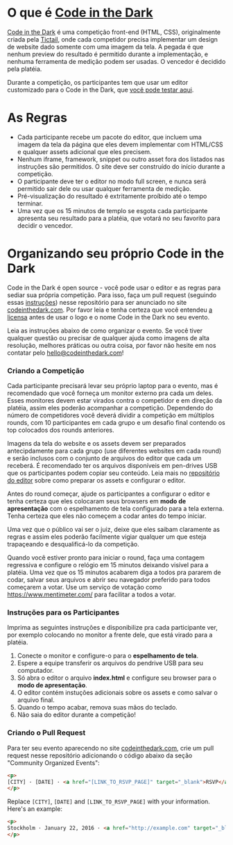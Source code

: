 # O que é [Code in the Dark](http://codeinthedark.com)
[Code in the Dark](http://codeinthedark.com) é uma competição front-end (HTML, CSS), originalmente criada pela [Tictail](https://tictail.com), onde cada competidor precisa implementar um design de website dado somente com uma imagem da tela. A pegada é que nenhum preview do resultado é permitido durante a implementação, e nenhuma ferramenta de medição podem ser usadas. O vencedor é decidido pela platéia.

Durante a competição, os participantes tem que usar um editor customizado para o Code in the Dark, que [você pode testar aqui](http://codeinthedark.com/editor).

# As Regras

* Cada participante recebe um pacote do editor, que incluem uma imagem da tela da página que eles devem implementar com HTML/CSS e qualquer assets adicional que eles precisem.
* Nenhum iframe, framework, snippet ou outro asset fora dos listados nas instruções são permitidos. O site deve ser construído do início durante a competição.
* O participante deve ter o editor no modo full screen, e nunca será permitido sair dele ou usar qualquer ferramenta de medição.
* Pré-visualização do resultado é extritamente proíbido até o tempo terminar.
* Uma vez que os 15 minutos de templo se esgota cada participante apresenta seu resultado para a platéia, que votará no seu favorito para decidir o vencedor.

# Organizando seu próprio Code in the Dark
Code in the Dark é open source - você pode usar o editor e as regras para sediar sua própria competição. Para isso, faça um pull request (seguindo essas [instruções](https://github.com/codeinthedark/codeinthedark.github.io#creating-the-pull-request)) nesse repositório para ser anunciado no site [codeinthedark.com](http://codeinthedark.com). Por favor leia e tenha certeza que você entendeu [a licensa](https://github.com/codeinthedark/codeinthedark.github.io/blob/master/LICENSE) antes de usar o logo e o nome Code in the Dark no seu evento.

Leia as instruções abaixo de como organizar o evento. Se você tiver qualquer questão ou precisar de qualquer ajuda como imagens de alta resolução, melhores práticas ou outra coisa, por favor não hesite em nos contatar pelo hello@codeinthedark.com!

### Criando a Competição
Cada participante precisará levar seu próprio laptop para o evento, mas é recomendado que você forneça um monitor externo pra cada um deles. Esses monitores devem estar virados contra o competidor e em direção da platéia, assim eles poderão acompanhar a competição.
Dependendo do número de competidores você deverá dividir a competição em múltiplos rounds, com 10 participantes em cada grupo e um desafio final contendo os top colocados dos rounds anteriores.

Imagens da tela do website e os assets devem ser preparados antecipdamente para cada grupo (use diferentes websites em cada round) e serão inclusos com o conjunto de arquivos do editor que cada um receberá. É recomendado ter os arquivos disponíveis em pen-drives USB que os participantes podem copiar seu conteúdo. Leia mais no [repositório do editor](https://github.com/codeinthedark/editor) sobre como preparar os assets e configurar o editor.

Antes do round começar, ajude os participantes a configurar o editor e tenha certeza que eles colocaram seus browsers em **modo de apresentação** com o espelhamento de tela configurado para a tela externa. Tenha certeza que eles não começem a codar antes do tempo iniciar.

Uma vez que o público vai ser o juiz, deixe que eles saibam claramente as regras e assim eles poderão facilmente vigiar qualquer um que esteja trapaçeando e desqualificá-lo da competição.

Quando você estiver pronto para iniciar o round, faça uma contagem regressiva e configure o relógio em 15 minutos deixando visível para a platéia. Uma vez que os 15 minutos acabarem diga a todos pra pararem de codar, salvar seus arquivos e abrir seu navegador preferido para todos começarem a votar. Use um serviço de votação como https://www.mentimeter.com/ para facilitar a todos a votar.

### Instruções para os Participantes
Imprima as seguintes instruções e disponibilize pra cada participante ver, por exemplo colocando no monitor a frente dele, que está virado para a platéia.

1. Conecte o monitor e configure-o para o **espelhamento de tela**.
2. Espere a equipe transferir os arquivos do pendrive USB para seu computador.
3. Só abra o editor o arquivo **index.html** e configure seu browser para o **modo de apresentação**.
4. O editor contém instuções adicionais sobre os assets e como salvar o arquivo final.
5. Quando o tempo acabar, remova suas mãos do teclado.
6. Não saia do editor durante a competição!

### Criando o Pull Request
Para ter seu evento aparecendo no site [codeinthedark.com](http://codeinthedark.com), crie um pull request nesse repositório adicionando o código abaixo da seção "Community Organized Events":

```html
<p>
[CITY] · [DATE] · <a href="[LINK_TO_RSVP_PAGE]" target="_blank">RSVP</a>
</p>
```

Replace `[CITY]`, `[DATE]` and `[LINK_TO_RSVP_PAGE]` with your information. Here's an example:

```html
<p>
Stockholm · January 22, 2016 · <a href="http://example.com" target="_blank">RSVP</a>
</p>
```